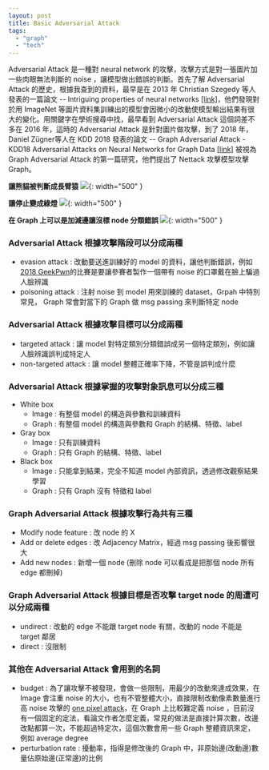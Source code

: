 ```yaml
---
layout: post
title: Basic Adversarial Attack
tags: 
  - "graph" 
  - "tech"
---
```


Adversarial Attack 是一種對 neural network 的攻擊，攻擊方式是對一張圖片加一些肉眼無法判斷的 noise ，讓模型做出錯誤的判斷。首先了解 Adversarial Attack 的歷史，根據我查到的資料，最早是在 2013 年 Christian Szegedy 等人發表的一篇論文 -- Intriguing properties of neural networks [[link]](https://arxiv.org/abs/1312.6199)，他們發現對於用  ImageNet 等圖片資料集訓練出的模型會因微小的改動使模型輸出結果有很大的變化。用關鍵字在學術搜尋中找，最早看到 Adversarial Attack 這個詞差不多在 2016 年，這時的 Adversarial Attack 是針對圖片做攻擊，到了 2018 年，Daniel Zügner等人在 KDD 2018 發表的論文 -- Graph Adversarial Attack - KDD18 Adversarial Attacks on Neural Networks for Graph Data [[link]](https://arxiv.org/abs/1805.07984) 被視為 Graph Adversarial Attack 的第一篇研究，他們提出了 Nettack 攻擊模型攻擊 Graph。

**讓熊貓被判斷成長臂猿**
![](https://i.imgur.com/Z4iVDMn.png){: width="500" }

**讓停止變成綠燈**
![](https://i.imgur.com/RDjMNFn.png){: width="500" }

**在 Graph 上可以是加減邊讓沒標 node 分類錯誤**
![](https://i.imgur.com/kELlaF4.png){: width="500" }

### Adversarial Attack 根據攻擊階段可以分成兩種  
- evasion attack : 改動要送進訓練好的 model 的資料，讓他判斷錯誤，例如 [2018 GeekPwn](http://2018.geekpwn.org/zh/index.html#21)的比賽是要讓參賽者製作一個帶有 noise 的口罩戴在臉上騙過人臉辨識
- poisoning attack : 注射 noise 到 model 用來訓練的 dataset，Grpah 中特別常見， Graph 常會對當下的 Graph 做 msg passing 來判斷特定 node 

### Adversarial Attack 根據攻擊目標可以分成兩種  
- targeted attack : 讓 model 對特定類別分類錯誤成另一個特定類別，例如讓人臉辨識誤判成特定人
- non-targeted attack : 讓 model 整體正確率下降，不管是誤判成什麼

### Adversarial Attack 根據掌握的攻擊對象訊息可以分成三種 
- White box  
    - Image : 有整個 model 的構造與參數和訓練資料
    - Graph : 有整個 model 的構造與參數和 Graph 的結構、特徵、label 
- Gray box  
    - Image : 只有訓練資料
    - Graph : 只有 Graph 的結構、特徵、label 
- Black box
    - Image : 只能拿到結果，完全不知道 model 內部資訊，透過修改觀察結果學習
    - Graph : 只有 Graph 沒有 特徵和 label 

### Graph Adversarial Attack 根據攻擊行為共有三種 
- Modify node feature : 改 node 的 X
- Add or delete edges : 改 Adjacency Matrix，經過 msg passing 後影響很大
- Add new nodes : 新增一個 node (刪除 node 可以看成是把那個 node 所有 edge 都刪掉)

### Graph Adversarial Attack 根據目標是否攻擊 target node 的周遭可以分成兩種  
- undirect : 改動的 edge 不能跟 target node 有關，改動的 node 不能是 target 鄰居 
- direct : 沒限制

### 其他在 Adversarial Attack 會用到的名詞
- budget : 為了讓攻擊不被發現，會做一些限制，用最少的改動來達成效果，在 Image 會注重 noise 的大小，也有不管整體大小，直接限制改動像素數量進行高 noise 攻擊的 [one pixel attack](https://star32134212.github.io/OrangeBlog/2020/10/07/One_pixel_attack%E7%AD%86%E8%A8%98/)，在 Graph 上比較難定義 noise ，目前沒有一個固定的定法，看論文作者怎麼定義，常見的做法是直接計算次數，改邊改點都算一次，不能超過特定次，這個次數會用一些 Graph 整體資訊來定，例如 average degree
- perturbation rate : 擾動率，指得是修改後的 Graph 中，非原始邊(改動邊)數量佔原始邊(正常邊)的比例